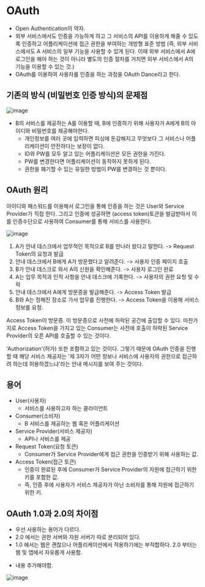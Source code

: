 # OAuth

- Open Authentication의 약자.
- 외부 서비스에서도 인증을 가능하게 하고 그 서비스의 API를 이용하게 해줄 수 있도록 인증하고 어플리케이션에 접근 권한을 부여하는 개방형 표준 방법
  (즉, 외부 서비스에서도 A 서비스의 일부 기능을 사용할 수 있게 된다.
이때 외부 서비스에서 A에 로그인을 해야 하는 것이 아니라 별도의 인증 절차를 거치면 외부 서비스에서 A의 기능을 이용할 수 있는 것.)
- OAuth를 이용하여 사용자를 인증을 하는 과정을 OAuth Dance라고 한다.


## 기존의 방식 (비밀번호 인증 방식)의 문제점
![image](https://user-images.githubusercontent.com/66295630/137322572-454f2db3-e7fa-4a8e-8fda-d59b30663fed.png)

  - B의 서비스를 제공하는 A를 이용할 때, B에 인증하기 위해 사용자가 A에게 B의 아이디와 비밀번호를 제공해야한다. 
      - 개인정보를 여러 곳에 입력하면 피싱에 둔감해지고 무엇보다 그 서비스나 어플리케이션이 안전하다는 보장이 없다.
      - ID와 PW를 모두 알고 있는 어플리케이션은 모든 권한을 가진다.
      - PW를 변경한다면 어플리케이션이 동작하지 못하게 된다.
      - 권한을 폐기할 수 있는 유일한 방법이 PW를 변경하는 것 뿐이다.
      


## OAuth 원리
아이디와 패스워드를 이용해서 로그인을 통해 인증을 하는 것은 User와 Service Provider가 직접 한다. 그리고 인증에 성공하면 (access token)토큰을 발급받아서 
이를 인증수단으로 사용하여 Consumer를 통해 서비스를 사용한다.

![image](https://user-images.githubusercontent.com/66295630/137322606-5a37a88c-8ecc-446f-a399-16d63c28a600.png)


1. A가 안내 데스크에서 업무적인 목적으로 B를 만나러 왔다고 말한다. 
-> Request Token의 요청과 발급
2. 안내 데스크에서 B에게 A가 방문했다고 알려준다.
-> 사용자 인증 페이지 호출
3. B가 안내 데스크로 와서 A의 신원을 확인해준다.
-> 사용자 로그인 완료
4. A는 업무 목적과 인적 사항을 안내 데스크에 기록한다.
-> 사용자의 권한 요청 및 수락
5. 안내 데스크에서 A에게 방문증을 발급해준다.
-> Access Token 발급
6. B와 A는 정해진 장소로 가서 업무를 진행한다.
-> Access Token을 이용해 서비스 정보를 요청.

Access Token이 방문증. 이 방문증으로 사전에 허락된 공간에 출입할 수 있다.
마찬가지로 Access Token을 가지고 있는 Consumer는 사전에 호출이 허락된 Service Provider의 오픈 API를 호출할 수 있는 것이다.

'Authorization'(허가) 또한 포함하고 있는 것이다. 그렇기 때문에 OAuth 인증을 진행할 때 해당 서비스 제공자는 
'제 3자가 어떤 정보나 서비스에 사용자의 권한으로 접근하려 하는데 허용하겠느냐'라는 안내 메시지를 보여 주는 것이다.


## 용어

- User(사용자)
  - 서비스를 사용하고자 하는 클라이언트
- Consumer(소비자)
  - B 서비스를 제공하는 웹 혹은 어플리케이션
- Service Provider(서비스 제공자)
  - API나 서비스를 제공
- Request Token(요청 토큰)
  - Consumer가 Service Provider에게 접근 권한을 인증받기 위해 사용하는 값.
- Access Token(접근 토큰)
  - 인증이 완료된 후에 Consumer가 Service Provider의 자원에 접근하기 위한 키를 포함한 값.
  - 즉, 인증 후에 사용자가 서비스 제공자가 아닌 소비자를 통해 자원에 접근하기 위한 키.



## OAuth 1.0과 2.0의 차이점
- 우선 사용하는 용어가 다르다.
- 2.0 에서는 권한 서버와 자원 서버가 따로 분리되어 있다.
- 1.0 에서는 웹은 괜찮으나 어플리케이션에서 적용하기에는 부적합하다. 2.0 부터는 웹 및 앱에서 자유롭게 사용함.
+ 내용 추가해야함.

![image](https://user-images.githubusercontent.com/66295630/137323370-0b6f9940-b647-477a-b7b9-fe44b48c9a58.png)


